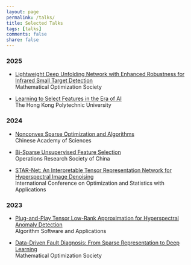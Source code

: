 ```yaml
---
layout: page
permalink: /talks/
title: Selected Talks
tags: [talks]
comments: false
share: false
---
```



### 2025
* <a href="../talks/2025-MOS.pdf" class="textlink" target="_blank"> Lightweight Deep Unfolding Network with Enhanced Robustness for Infrared Small Target Detection </a> <br>
Mathematical Optimization Society <br>

* <a href="../talks/2025-POLYU.pdf" class="textlink" target="_blank"> Learning to Select Features in the Era of AI </a><br>
The Hong Kong Polytechnic University <br>


### 2024

* <a href="../talks/2024-CAS.pdf" class="textlink" target="_blank"> Nonconvex Sparse Optimization and Algorithms </a><br>
Chinese Academy of Sciences<br>

* <a href="../talks/2024-ORSC.pdf" class="textlink" target="_blank"> Bi-Sparse Unsupervised Feature Selection </a><br>
Operations Research Society of China <br>

* <a href="../talks/2024-ICOSA.pdf" class="textlink" target="_blank">STAR-Net: An Interpretable Tensor Representation Network for Hyperspectral Image Denoising </a><br>
International Conference on Optimization and Statistics with Applications<br>

### 2023

* <a href="../talks/2023-ASA.pdf" class="textlink" target="_blank"> Plug-and-Play Tensor Low-Rank Approximation for Hyperspectral Anomaly Detection  </a><br>
Algorithm Software and Applications<br>

* <a href="../talks/2023-MOS.pdf" class="textlink" target="_blank"> Data-Driven Fault Diagnosis: From Sparse Representation to Deep Learning  </a><br>
Mathematical Optimization Society <br>

